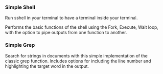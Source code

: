 ### Simple Shell

Run sshell in your terminal to have a terminal inside your terminal.

Performs the basic functions of the shell using the Fork, Execute, Wait loop, with the option to pipe outputs from one function to another.

### Simple Grep

Search for strings in documents with this simple implementation of the classic grep function.
Includes options for including the line number and highlighting the target word in the output.
